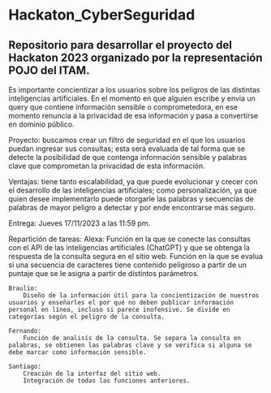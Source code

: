 # Hackaton_CyberSeguridad
## Repositorio para desarrollar el proyecto del Hackaton 2023 organizado por la representación POJO del ITAM.

Es importante concientizar a los usuarios sobre los peligros de las distintas inteligencias artificiales. En el momento en que alguien escribe y envia un query que contiene información sensible o comprometedora, en ese momento renuncia a la privacidad de esa información y pasa a convertirse en dominio público. 

Proyecto: buscamos crear un filtro de seguridad en el que los usuarios puedan ingresar sus consultas; esta será evaluada de tal forma que se detecte la posibilidad de que contenga información sensible y palabras clave que comprometan la privacidad de esta información.

Ventajas: tiene tanto escalabilidad, ya que puede evolucionar y crecer con el desarrollo de las inteligencias artificiales; como personalización, ya que quien desee implementarlo puede otorgarle las palabras y secuencias de palabras de mayor peligro a detectar y por ende encontrarse más seguro.

Entrega: Jueves 17/11/2023 a las 11:59 pm.

Repartición de tareas:
    Alexa: 
        Función en la que se conecte las consultas con el API de las inteligencias artificiales (ChatGPT) y que se obtenga la respuesta de la consulta segura en el sitio web.
        Función en la que se evalua si una secuencia de caracteres tiene contenido peligroso a partir de un puntaje que se le asigna a partir de distintos parámetros.
    
    Braulio:
        Diseño de la información útil para la concientización de nuestros usuarios y enseñarles el por qué no deben publicar información personal en línea, incluso si parece inofensivo. Se divide en categorías según el peligro de la consulta.
    
    Fernando:
        Función de analisís de la consulta. Se separa la consulta en palabras, se obtienen las palabras clave y se verifica si alguna se debe marcar como información sensible.

    Santiago:
        Creación de la interfaz del sitio web.
        Integración de todas las funciones anteriores.